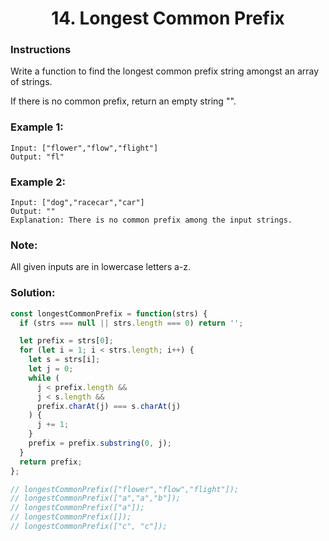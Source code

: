 <div align="center">
  <h1>14. Longest Common Prefix</h1>
  <a href="https://leetcode.com/problems/longest-common-prefix/" target="_blank"></a>
</div>

### Instructions

Write a function to find the longest common prefix string amongst an array of strings.

If there is no common prefix, return an empty string "".

### Example 1:

```shell
Input: ["flower","flow","flight"]
Output: "fl"
```

### Example 2:

```shell
Input: ["dog","racecar","car"]
Output: ""
Explanation: There is no common prefix among the input strings.
```

### Note:

All given inputs are in lowercase letters a-z.

### Solution:

```javascript
const longestCommonPrefix = function(strs) {
  if (strs === null || strs.length === 0) return '';

  let prefix = strs[0];
  for (let i = 1; i < strs.length; i++) {
    let s = strs[i];
    let j = 0;
    while (
      j < prefix.length &&
      j < s.length &&
      prefix.charAt(j) === s.charAt(j)
    ) {
      j += 1;
    }
    prefix = prefix.substring(0, j);
  }
  return prefix;
};

// longestCommonPrefix(["flower","flow","flight"]);
// longestCommonPrefix(["a","a","b"]);
// longestCommonPrefix(["a"]);
// longestCommonPrefix([]);
// longestCommonPrefix(["c", "c"]);
```
